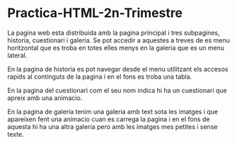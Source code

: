 # Practica-HTML-2n-Trimestre

La pagina web esta distribuida amb la pagina principal i tres subpagines, historia, cuestionari i galeria. Se pot accedir a aquestes a treves de es menu horitzontal que es troba en totes elles menys en la galeria que es un menu lateral. 

En la pagina de historia es pot navegar desde el menu utilitzant els accesos rapids al continguts de la pagina i en el fons es troba una tabla.

En la pagina del cuestionari com el seu nom indica hi ha un cuestionari que apreix amb una animacio.

En la pagina de galeria tenim una galeria amb text sota les imatges i que apareixen fent una animacio cuan es carrega la pagina i en el fons de aquesta hi ha una altra galeria pero amb les imatges mes petites i sense texte.
